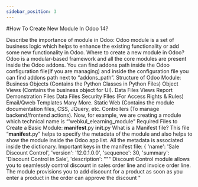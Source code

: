 ```yaml
---
sidebar_position: 3
---
```



#How To Create New Module In Odoo 14?

Describe the importance of module in Odoo:
Odoo module is a set of business logic which helps to enhance the existing functionality or add some new functionality in Odoo.
Where to create a new module in Odoo?
Odoo is a modular-based framework and all the core modules are present inside the Odoo addons.
You can find addons path inside the Odoo configuration file(If you are managing) and inside the configuration file you can find addons path next to “addons_path”.
Structure of Odoo Module:
Business Objects (Contains the Python Classes in Python Files)
Object Views (Contains the business object for UI).
Data Files
Views
Report
Demonstration Files
Data Files
Security FIles (For Access Rights & Rules)
Email/Qweb Templates
Many More.
Static Web (Contains the module documentation files, CSS, JQuery, etc.
Controllers (To manage backend/frontend actions).
Now, for example, we are creating a module which technical name is “‘webkul_elearning_module”
Required Files to Create a Basic Module:
__manifest__.py
__init__.py
What is a Manifest file?
This file “__manifest__.py” helps to specify the metadata of the module and also helps to show the module inside the Odoo app list. All the metadata is associated inside the dictionary.
Important keys in the manifest file:
{
'name': 'Sale Discount Control',
'version': '12.0.1.0.0',
'sequence': 30,
'summary': 'Discount Control in Sale',
'description': """ Discount Control module allows you to seamlessly control discount in sales order line and invoice order line. The module provisions you to add discount for a product as soon as you enter a product in the order can approve the discount "